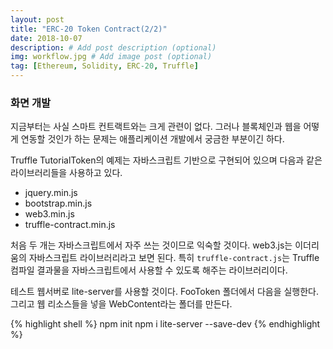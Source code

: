 ```yaml
---
layout: post
title: "ERC-20 Token Contract(2/2)"
date: 2018-10-07
description: # Add post description (optional)
img: workflow.jpg # Add image post (optional)
tag: [Ethereum, Solidity, ERC-20, Truffle]
---
```


### 화면 개발

지금부터는 사실 스마트 컨트랙트와는 크게 관련이 없다. 그러나 블록체인과 웹을 어떻게 연동할 것인가 하는 문제는 애플리케이션 개발에서 궁금한 부분이긴 하다.

Truffle TutorialToken의 예제는 자바스크립트 기반으로 구현되어 있으며 다음과 같은 라이브러리들을 사용하고 있다.

* jquery.min.js
* bootstrap.min.js
* web3.min.js
* truffle-contract.min.js

처음 두 개는 자바스크립트에서 자주 쓰는 것이므로 익숙할 것이다. web3.js는 이더리움의 자바스크립트 라이브러리라고 보면 된다.
특히 `truffle-contract.js`는 Truffle 컴파일 결과물을 자바스크립트에서 사용할 수 있도록 해주는 라이브러리이다.

테스트 웹서버로 lite-server를 사용할 것이다. FooToken 폴더에서 다음을 실행한다. 그리고 웹 리소스들을 넣을 WebContent라는 폴더를 만든다.

{% highlight shell %}
npm init
npm i lite-server --save-dev
{% endhighlight %}
